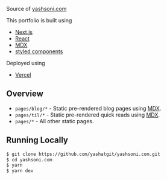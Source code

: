 Source of [yashsoni.com](https://www.yashsoni.com)

This portfolio is built using

- [Next.js](https://nextjs.org/)
- [React](https://reactjs.org/)
- [MDX](https://github.com/mdx-js/mdx)
- [styled components](https://styled-components.com/)

Deployed using

- [Vercel](https://vercel.com/)

## Overview

- `pages/blog/*` - Static pre-rendered blog pages using [MDX](https://github.com/mdx-js/mdx).
- `pages/til/*` - Static pre-rendered quick reads using [MDX](https://github.com/mdx-js/mdx).
- `pages/*` - All other static pages.

## Running Locally

```bash
$ git clone https://github.com/yashatgit/yashsoni.com.git
$ cd yashsoni.com
$ yarn
$ yarn dev
```
